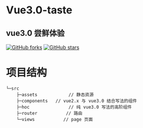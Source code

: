 # Vue3.0-taste

## vue3.0 尝鲜体验

<a href="https://github.com/twoyoung6/Vue3.0-taste/network"><img alt="GitHub forks" src="https://img.shields.io/github/forks/twoyoung6/Vue3.0-taste?color=red&style=flat-square"></a>
<a href="https://github.com/twoyoung6/Vue3.0-taste/stargazers"><img alt="GitHub stars" src="https://img.shields.io/github/stars/twoyoung6/Vue3.0-taste?color=yellow"></a>

# 项目结构

```
└─src
    ├─assets            // 静态资源
    ├─components   // vue2.x 与 vue3.0 结合写法的组件
    ├─hoc               // 纯 vue3.0 写法的高阶组件
    ├─router           // 路由
    └─views           // page 页面
```
